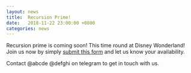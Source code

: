 ```yaml
---
layout: news
title:  Recursion Prime!
date:   2018-11-22 23:00:00 +0800
categories: news
---
```

Recursion prime is coming soon! This time round at Disney Wonderland! Join us now
by simply [submit this form](https://www.google.com) and let us know your availability.

Contact @abcde @defghi on telegram to get in touch with us.
